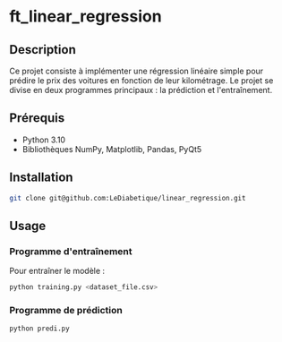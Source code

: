# ft_linear_regression

## Description
Ce projet consiste à implémenter une régression linéaire simple pour prédire le prix des voitures en fonction de leur kilométrage. Le projet se divise en deux programmes principaux : la prédiction et l'entraînement.

## Prérequis
- Python 3.10
- Bibliothèques NumPy, Matplotlib, Pandas, PyQt5

## Installation
```bash
git clone git@github.com:LeDiabetique/linear_regression.git
```
## Usage

### Programme d'entraînement
Pour entraîner le modèle :
```bash
python training.py <dataset_file.csv>
```
### Programme de prédiction
```bash
python predi.py
```
